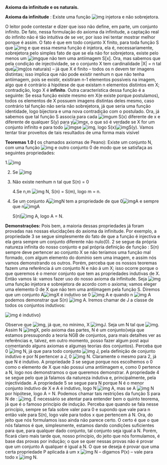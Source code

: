 **Axioma da infinitude e os naturais.**

 

**Axioma da infinitude** : Existe uma função ![img](https://jronaldoferreira.github.io/ImagePost/clip_image002.png) injetora e não sobrejetora.

O leitor pode contestar e dizer que isso não define, em parte, um conjunto infinito. De fato, nessa formulação do axioma da infinitude, a captação real do infinito não é tão intuitiva de se ver, por isso irei tentar mostrar melhor porque é assim. O fato é que em todo conjunto X finito, para toda função S que ![img](https://jronaldoferreira.github.io/ImagePost/clip_image002.png) e que essa mesma função é injetora, ela é, necessariamente, sobrejetora pelo simples fato de que se ela não for sobrejetora, existe pelo menos um ![img](https://jronaldoferreira.github.io/ImagePost/clip_image005.png)que não tem uma antiimagem S[x]. Ora, mas sabemos que pela condição de injectividade, se o conjunto X tem cardinalidade |X| = n tal que![img](https://jronaldoferreira.github.io/ImagePost/clip_image007.png)(os naturais) – já que X é finito – todos os n devem ter imagens distintas; isso implica que não pode existir nenhum n que não tenha antiimagem, pois se existir, existiram n-1 elementos possíveis na imagem, algo que é contrário á hipótese de que existam n elementos distintos em X; contradição, logo X é **infinito**. Outra característica dessa função é a seguinte: Se essa função existe mesmo em X(e existe porque postulamos), todos os elementos de X possuem imagens distintas deles mesmo, caso contrário tal função não seria não sobrejetora, já que seria uma função identidade, logo bijectora e uma nova contradição com o postulado. Ora, já sabemos que tal função S associa para cada ![img](https://jronaldoferreira.github.io/ImagePost/clip_image005.png)um S(x) diferente de x e diferente de qualquer S(y) para y![img](https://jronaldoferreira.github.io/ImagePost/clip_image010.png)x, o que só é verdade se X for um conjunto infinito e para todo ![img](https://jronaldoferreira.github.io/ImagePost/clip_image005.png)se ![img](https://jronaldoferreira.github.io/ImagePost/clip_image013.png), logo S(x)![img](https://jronaldoferreira.github.io/ImagePost/clip_image010.png)S(y). Vamos tentar tirar proveitos de tais resultados de uma forma mais visível 

**Teoremas 1.0 (** os chamados axiomas de Peano): Existe um conjunto N, com uma função ![img](https://jronaldoferreira.github.io/ImagePost/clip_image016.png) e outro conjunto 0 de modo que se satisfaça as seguintes propriedades:

   1.![img](https://jronaldoferreira.github.io/ImagePost/clip_image018.png)

2. Se ![img](https://jronaldoferreira.github.io/ImagePost/clip_image020.png)

3. Não existe nenhum n tal que S(n) = 0

   4.Se n,m ![img](https://jronaldoferreira.github.io/ImagePost/clip_image022.png) N, S(n) = S(m), logo m = n.

5. Se um conjunto A![img](https://jronaldoferreira.github.io/ImagePost/clip_image024.png)N tem a propriedade de que 0![img](https://jronaldoferreira.github.io/ImagePost/clip_image022.png)A e sempre que n![img](https://jronaldoferreira.github.io/ImagePost/clip_image022.png)A 

   S(n)![img](https://jronaldoferreira.github.io/ImagePost/clip_image022.png) A, logo A = N.

**Demonstrações:** Pois bem, a maioria dessas propriedades já foram provadas nas nossas elucidações do axioma da infinitude. Por exemplo, a propriedade 3 se segue simplesmente do fato de que a função é injectiva e ela gera sempre um conjunto diferente não nulo(0). 2 se segue da própria natureza infinita do nosso conjunto e pal própria definição de função : S(n) sempre deve pertencer ao conjunto X se não teríamos uma função mal formado, com algum elemento do domínio sem uma imagem, e assim nós vamos demonstrando os outros. Porém, perceba que os nossos teoremas fazem uma referência á um conjunto N e não á um X; isso ocorre porque o que queremos é o menor conjunto que tem as propriedades indutivas de X. Então vamos lá: vamos fazer uso do nosso axioma da infinitude. Seja ![img](https://jronaldoferreira.github.io/ImagePost/clip_image002.png) uma função injetora e sobrejetora de acordo com o axioma; vamos eleger uma elemento 0 de X que não tem uma antiimagem pela função S. Diremos que um conjunto A![img](https://jronaldoferreira.github.io/ImagePost/clip_image024.png)X é indutivo se 0 ![img](https://jronaldoferreira.github.io/ImagePost/clip_image022.png) A e quando n ![img](https://jronaldoferreira.github.io/ImagePost/clip_image022.png) A podemos demonstrar que S(n) ![img](https://jronaldoferreira.github.io/ImagePost/clip_image022.png) A. Iremos chamar de J a classe de todos os conjuntos indutivos:

![img](https://jronaldoferreira.github.io/ImagePost/clip_image033.png) é indutivo}

Observe que ![img](https://jronaldoferreira.github.io/ImagePost/clip_image035.png), já que, no mínimo, X ![img](https://jronaldoferreira.github.io/ImagePost/clip_image022.png)J. Seja um N tal que ![img](https://jronaldoferreira.github.io/ImagePost/clip_image038.png). Assim N ![img](https://jronaldoferreira.github.io/ImagePost/clip_image024.png)X, pelo axioma das partes, N é um conjunto(veja que estamos pressupondo a teoria NGB de conjuntos, para mais detalhes ver as referências e, talvez, em outro momento, posso fazer algum post aqui comentando alguns axiomas e algumas teorias dos conjuntos). Perceba que 0 ![img](https://jronaldoferreira.github.io/ImagePost/clip_image022.png) N, já que para todo conjunto ![img](https://jronaldoferreira.github.io/ImagePost/clip_image022.png) J, pela definição de conjunto indutivo e por N pertencer a J, 0 ![img](https://jronaldoferreira.github.io/ImagePost/clip_image022.png) N. Claramente o mesmo para 2, já que N é indutivo. A propriedade 3 se segue porque nos escolhemos o 0 como o elemento de X que não possui uma antiimagem e, como 0 pertence a N, logo nos demonstramos o que queremos demonstrar. A propriedade 4 se segue pelo que já falamos da natureza indutiva e, principalmente, pela injectividade. A propriedade 5 se segue para N porque N é o menor conjunto indutivo de X e A é indutivo, logo N ![img](https://jronaldoferreira.github.io/ImagePost/clip_image024.png) A, mas se A ![img](https://jronaldoferreira.github.io/ImagePost/clip_image024.png) N por hipótese, logo A = N. Podemos chamar tais restrições da função S para N de : ![img](https://jronaldoferreira.github.io/ImagePost/clip_image046.png). É necessário se atentar para entender bem o quinto teorema, já que é o famoso princípio de indução. Perceba que quando se fala nesse princípio, sempre se fala sobre valer para 0 e supondo que vale para n então vale para S(n), logo vale para todos x que pertencem á N. Ora, do jeito que nós formulamos isso ainda não parece certo. O certo é que o que nós falamos é que, simplesmente, estamos dando condições suficientes para que, para qualquer dado conjunto, tal conjunto seja igual a N. Porém, ficará claro mais tarde que, nosso princípio, do jeito que nós formulamos, é base das provas por indução; o que se quer nessas provas não é provar que um conjunto A qualquer é igual a N. O que se deseja é provar que uma certa propriedade P aplicada á um x ![img](https://jronaldoferreira.github.io/ImagePost/clip_image022.png) N – digamos P(x) – vale para todo x ![img](https://jronaldoferreira.github.io/ImagePost/clip_image022.png) N. 
